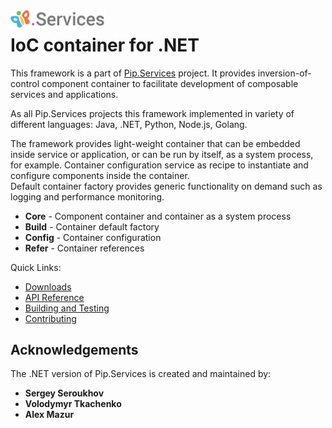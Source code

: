 # <img src="https://github.com/pip-services/pip-services/raw/master/design/Logo.png" alt="Pip.Services Logo" style="max-width:30%"> <br/> IoC container for .NET

This framework is a part of [Pip.Services](https://github.com/pip-services/pip-services) project.
It provides inversion-of-control component container to facilitate development of composable services and applications.

As all Pip.Services projects this framework implemented in variety of different languages: Java, .NET, Python, Node.js, Golang. 

The framework provides light-weight container that can be embedded inside service or application, or can be run by itself, as a system process, for example. Container configuration service as recipe to instantiate and configure components inside the container.  
Default container factory provides generic functionality on demand such as logging and performance monitoring.

- **Core** - Component container and container as a system process
- **Build** - Container default factory
- **Config** - Container configuration
- **Refer** - Container references

Quick Links:

* [Downloads](https://github.com/pip-services3-dotnet/pip-services3-container-dotnet/blob/master/doc/Downloads.md)
* [API Reference]()
* [Building and Testing](https://github.com/pip-services3-dotnet/pip-services3-container-dotnet/blob/master/doc/Development.md)
* [Contributing](https://github.com/pip-services3-dotnet/pip-services3-container-dotnet/blob/master/doc/Development.md/#contrib)

## Acknowledgements

The .NET version of Pip.Services is created and maintained by:
- **Sergey Seroukhov**
- **Volodymyr Tkachenko**
- **Alex Mazur**
